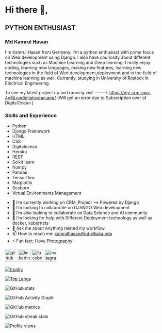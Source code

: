 # Hi there 👋,
## PYTHON ENTHUSIAST 

### Md Kamrul Hasan
I'm Kamrul Hasan from Germany. I'm a python enthusiast with prime focus on Web development using Django. I also have couriosity about different technologies such as Machine Learning and Deep learning. I really enjoy coding, learning new languages, making new features, learning new technologies in the field of Wed development,deployment and in the field of machine learning as well. Currently, studying in University of Rostock in Electrical Engineering. 

To see my latest project up and running visit ----> https://my-crm-app-4v6jj.ondigitalocean.app/ (Will get an error due to Subscription over of DigitalOcean )

### Skills and Experience 
* Python 
* Django Framework
* HTML
* CSS
* Digitalocean
* Heroku
* REST
* Scikit learn 
* Numpy
* Pandas
* Tensorflow
* Matplotlib
* Seaborn
* Virtual Environments Management

- 🔭 I’m currently working on CRM_Project --> Powered by Django
- 👯 I’m looking to collaborate on DJANGO Web development   
- 👯 I’m also looking to collaborate on Data Science and AI community 
- 🤔 I’m looking for help with Different Deployment technology as well as docker, kubernets 
- 💬 Ask me about Anything related my workflow 
- 📫 How to reach me: kamrulhasan@iut-dhaka.edu 
- ⚡ Fun fact: I love Photography! 


[<img src='https://cdn.jsdelivr.net/npm/simple-icons@3.0.1/icons/github.svg' alt='github' height='40'>](https://github.com/HasanMdKamrul)  [<img src='https://cdn.jsdelivr.net/npm/simple-icons@3.0.1/icons/linkedin.svg' alt='linkedin' height='40'>](https://www.linkedin.com/in/https://www.linkedin.com/in/kamrul-hasan-590809171//)  [<img src='https://cdn.jsdelivr.net/npm/simple-icons@3.0.1/icons/facebook.svg' alt='facebook' height='40'>](https://www.facebook.com/https://www.facebook.com/kamrulhasan.tanmoy.79/)  [<img src='https://cdn.jsdelivr.net/npm/simple-icons@3.0.1/icons/instagram.svg' alt='instagram' height='40'>](https://www.instagram.com/https://www.instagram.com/xceptionaltanmoy//)  

[![trophy](https://github-profile-trophy.vercel.app/?username=HasanMdKamrul)](https://github.com/ryo-ma/github-profile-trophy)

[![Top Langs](https://github-readme-stats.vercel.app/api/top-langs/?username=HasanMdKamrul)](https://github.com/anuraghazra/github-readme-stats)

![GitHub stats](https://github-readme-stats.vercel.app/api?username=HasanMdKamrul&show_icons=true)  

![GitHub Activity Graph](https://activity-graph.herokuapp.com/graph?username=HasanMdKamrul)  

![GitHub metrics](https://metrics.lecoq.io/HasanMdKamrul)  

![GitHub streak stats](https://github-readme-streak-stats.herokuapp.com/?user=HasanMdKamrul)  

![Profile views](https://gpvc.arturio.dev/HasanMdKamrul)  
